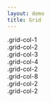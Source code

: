 ```yaml
---
layout: demo
title: Grid
---
```


<div class="grid-row bg-red u-bg-green">
  <div class="tile padding-4 grid-col-1">.grid-col-1</div>
  <div class="tile padding-4 grid-col-2">.grid-col-2</div>
  <div class="tile padding-4 grid-col-3">.grid-col-3</div>
  <div class="tile padding-4 grid-col-4">.grid-col-4</div>
  <div class="tile padding-4 grid-col-2">.grid-col-2</div>
</div>
<div class="grid-row bg-red util-bg-green">
  <div class="tile padding-4 grid-col-8">.grid-col-8</div>
  <div class="tile padding-4 grid-col-2">.grid-col-2</div>
  <div class="tile padding-4 grid-col-2">.grid-col-2</div>
</div>